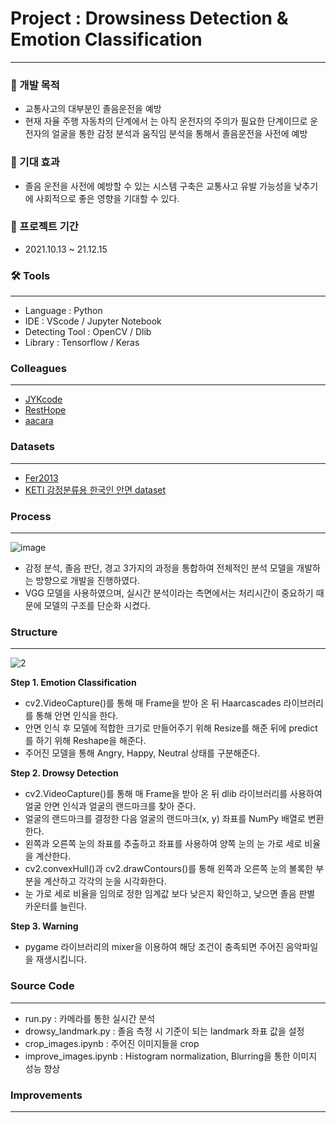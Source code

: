 # Project : Drowsiness Detection & Emotion Classification
___
### 📣 개발 목적
- 교통사고의 대부분인 졸음운전을 예방
- 현재 자율 주행 자동차의 단계에서 는 아직 운전자의 주의가 필요한 단계이므로 운전자의 얼굴을 통한 감정 분석과 움직임 분석을 통해서 졸음운전을 사전에 예방

### 📣 기대 효과
- 졸음 운전을 사전에 예방할 수 있는 시스템 구축은 교통사고 유발 가능성을 낮추기에 사회적으로 좋은 영향을 기대할 수 있다.

### 📆 프로젝트 기간
- 2021.10.13 ~ 21.12.15

### 🛠 Tools
---
- Language : Python
- IDE : VScode / Jupyter Notebook
- Detecting Tool : OpenCV / Dlib
- Library : Tensorflow / Keras


### Colleagues
---
- [JYKcode](https://github.com/JYKcode)
- [RestHope](https://github.com/RestHope)
- [aacara](https://github.com/aacara)


### Datasets
---
- [Fer2013](https://www.kaggle.com/msambare/fer2013)
- [KETI 감정분류용 한국인 안면 dataset](https://aihub.or.kr/opendata/keti-data/recognition-visual/KETI-01-001)


### Process
---
![image](https://user-images.githubusercontent.com/88880041/145985351-a6f01f9e-65f3-4762-b98f-e0df66597040.png)

- 감정 분석, 졸음 판단, 경고 3가지의 과정을 통합하여 전체적인 분석 모델을 개발하는 방향으로 개발을 진행하였다.
- VGG 모델을 사용하였으며, 실시간 분석이라는 측면에서는 처리시간이 중요하기 때문에 모델의 구조를 단순화 시켰다.

### Structure
---
![2](https://user-images.githubusercontent.com/88880041/145986325-e8366773-5aa9-4ca2-955a-8f7c2352f900.png)

**Step 1. Emotion Classification**

 - cv2.VideoCapture()를 통해 매 Frame을 받아 온 뒤 Haarcascades 라이브러리를 통해 안면 인식을 한다. 
 - 안면 인식 후 모델에 적합한 크기로 만들어주기 위해 Resize를 해준 뒤에 predict를 하기 위해 Reshape을 해준다. 
 - 주어진 모델을 통해 Angry, Happy, Neutral 상태를 구분해준다.
 
**Step 2. Drowsy Detection**

 - cv2.VideoCapture()를 통해 매 Frame을 받아 온 뒤 dlib 라이브러리를 사용하여 얼굴 안면 인식과 얼굴의 랜드마크를 찾아 준다.
 - 얼굴의 랜드마크를 결정한 다음 얼굴의 랜드마크(x, y) 좌표를 NumPy 배열로 변환한다.
 - 왼쪽과 오른쪽 눈의 좌표를 추출하고 좌표를 사용하여 양쪽 눈의 눈 가로 세로 비율을 계산한다.
 - cv2.convexHull()과 cv2.drawContours()를 통해 왼쪽과 오른쪽 눈의 볼록한 부분을 계산하고 각각의 눈을 시각화한다.
 - 눈 가로 세로 비율을 임의로 정한 임계값 보다 낮은지 확인하고, 낮으면 졸음 판별 카운터를 늘린다. 
 
**Step 3. Warning**
- pygame 라이브러리의 mixer을 이용하여 해당 조건이 충족되면 주어진 음악파일을 재생시킵니다.

### Source Code
---
- run.py : 카메라를 통한 실시간 분석
- drowsy_landmark.py : 졸음 측정 시 기준이 되는 landmark 좌표 값을 설정
- crop_images.ipynb : 주어진 이미지들을 crop
- improve_images.ipynb : Histogram normalization, Blurring을 통한 이미지 성능 향상

### Improvements
---






